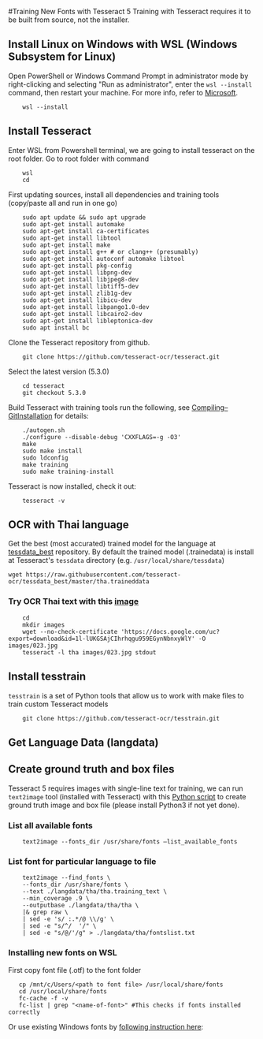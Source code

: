 #Training New Fonts with Tesseract 5
Training with Tesseract requires it to be built from source, not the installer.
## Install Linux on Windows with WSL (Windows Subsystem for Linux)
Open PowerShell or Windows Command Prompt in administrator mode by right-clicking and selecting "Run as administrator", enter the `wsl --install` command, then restart your machine. For more info, refer to [Microsoft](https://learn.microsoft.com/en-us/windows/wsl/setup/environment#set-up-your-linux-username-and-password).

```
	wsl --install
```

## Install Tesseract
Enter WSL from Powershell terminal, we are going to install tesseract on the root folder. Go to root folder with command

```
	wsl
	cd
```

First updating sources, install all dependencies and training tools (copy/paste all and run in one go)

```
	sudo apt update && sudo apt upgrade
	sudo apt-get install automake
	sudo apt-get install ca-certificates 
	sudo apt-get install libtool
	sudo apt-get install make
	sudo apt-get install g++ # or clang++ (presumably)
	sudo apt-get install autoconf automake libtool
	sudo apt-get install pkg-config
	sudo apt-get install libpng-dev
	sudo apt-get install libjpeg8-dev
	sudo apt-get install libtiff5-dev
	sudo apt-get install zlib1g-dev
	sudo apt-get install libicu-dev
	sudo apt-get install libpango1.0-dev
	sudo apt-get install libcairo2-dev
	sudo apt-get install libleptonica-dev
	sudo apt install bc
```

Clone the Tesseract repository from github.

```
	git clone https://github.com/tesseract-ocr/tesseract.git
```

Select the latest version (5.3.0)

```
	cd tesseract
	git checkout 5.3.0
```

Build Tesseract with training tools run the following, see [Compiling–GitInstallation](https://tesseract-ocr.github.io/tessdoc/Compiling-%E2%80%93-GitInstallation.md) for details:

```
	./autogen.sh
	./configure --disable-debug 'CXXFLAGS=-g -O3'
	make
	sudo make install
	sudo ldconfig
	make training
	sudo make training-install    
```

Tesseract is now installed, check it out:

```
	tesseract -v
```
## OCR with Thai language
Get the best (most accurated) trained model for the language at [tessdata_best](https://github.com/tesseract-ocr/tessdata_best) repository. By default the trained model (.trainedata) is install at Tesseract's `tessdata` directory (e.g. `/usr/local/share/tessdata`) 

```
wget https://raw.githubusercontent.com/tesseract-ocr/tessdata_best/master/tha.traineddata
```

### Try OCR Thai text with this [image](https://drive.google.com/file/d/1l-lUKGSAjCIhrhqgu959EGynNbnxyWlY/view?usp=share_link)

```
	cd
	mkdir images
	wget --no-check-certificate 'https://docs.google.com/uc?export=download&id=1l-lUKGSAjCIhrhqgu959EGynNbnxyWlY' -O images/023.jpg
	tesseract -l tha images/023.jpg stdout
```
	
## Install tesstrain
`tesstrain` is a set of Python tools that allow us to work with make files to train custom Tesseract models

```
	git clone https://github.com/tesseract-ocr/tesstrain.git
``` 

## Get Language Data (langdata)


## Create ground truth and box files
Tesseract 5 requires images with single-line text for training, we can run `text2image` tool (installed with Tesseract) with this [Python script](https://github.com/astutejoe/tesseract_tutorial/blob/main/split_training_text.py) to create ground truth image and box file (please install Python3 if not yet done).

### List all available fonts

```
	text2image --fonts_dir /usr/share/fonts –list_available_fonts
```

### List font for particular language to file

```
	text2image --find_fonts \
	--fonts_dir /usr/share/fonts \
	--text ./langdata/tha/tha.training_text \
	--min_coverage .9 \
	--outputbase ./langdata/tha/tha \
	|& grep raw \
	| sed -e 's/ :.*/@ \\/g' \
	| sed -e "s/^/  '/" \
	| sed -e "s/@/'/g" > ./langdata/tha/fontslist.txt
 ```

### Installing new fonts on WSL
First copy font file (.otf) to the font folder

 ```
	cp /mnt/c/Users/<path to font file> /usr/local/share/fonts
	cd /usr/local/share/fonts
	fc-cache -f -v
	fc-list | grep "<name-of-font>" #This checks if fonts installed correctly
 ```

Or use existing Windows fonts by [following instruction here](https://x410.dev/cookbook/wsl/sharing-windows-fonts-with-wsl/):
